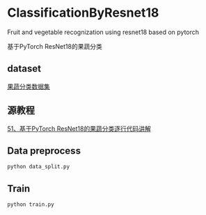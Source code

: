 # ClassificationByResnet18
Fruit and vegetable recognization using resnet18 based on pytorch

基于PyTorch ResNet18的果蔬分类
## dataset
[果蔬分类数据集](https://aistudio.baidu.com/aistudio/datasetdetail/119023/0)

## 源教程
[51、基于PyTorch ResNet18的果蔬分类逐行代码讲解](https://www.bilibili.com/video/BV1vZ4y1h7X9)

## Data preprocess
```bash
python data_split.py
```
## Train
```bash
python train.py
```